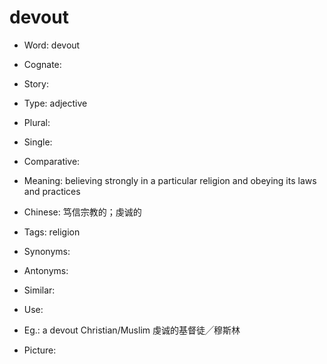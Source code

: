 # devout

- Word: devout
- Cognate: 
- Story: 

- Type: adjective
- Plural: 
- Single: 
- Comparative: 
- Meaning: believing strongly in a particular religion and obeying its laws and practices
- Chinese: 笃信宗教的；虔诚的
- Tags: religion
- Synonyms: 
- Antonyms: 
- Similar: 
- Use: 
- Eg.: a devout Christian/Muslim 虔诚的基督徒╱穆斯林
- Picture: 

